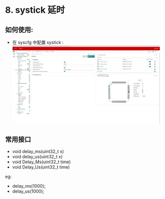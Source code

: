 # 8. systick 延时

## 如何使用:

-   在 syscfg 中配置 systick : ![](picture_library\Screenshot%202025-07-23%20114048.png)

## 常用接口

-   void delay_ms(uint32_t x)
-   void delay_us(uint32_t x)
-   void Delay_Ms(uint32_t time)
-   void Delay_Us(uint32_t time)

eg:

-   delay_ms(1000);
-   delay_us(1000);
